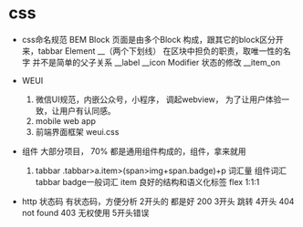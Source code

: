 # css

- css命名规范 BEM
    Block
     页面是由多个Block 构成，跟其它的block区分开来，tabbar
    Element __（两个下划线）
     在区块中担负的职责，取唯一性的名字
     并不是简单的父子关系
      __label
      __icon
    Modifier
     状态的修改
     __item_on
- WEUI
    1. 微信UI规范，内嵌公众号，小程序，
    调起webview， 为了让用户体验一致，让用户有认同感。
    2. mobile web app
    3. 前端界面框架 weui.css
- 组件
    大部分项目， 70% 都是通用组件构成的，组件，拿来就用
    1. tabbar
    .tabbar>a.item>(span>img+span.badge)+p
    词汇量 组件词汇tabbar badge一般词汇 item
    良好的结构和语义化标签
    flex 1:1:1

- http 状态码
    有状态码，方便分析
    2开头的 都是好 200
    3开头 跳转
    4开头 404 not found 403 无权使用
    5开头错误